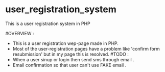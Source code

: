 # user_registration_system
This is a user registration system in PHP

#OVERVIEW :
- This is a user registration wep-page made in PHP.
- Most of the user-registration pages have a problem like 'confirm form resubmission' but in my page this is resolved.
#TODO :
- When a user sinup or login then send sms through email .
- Email confirmation so that user can't use FAKE email .
